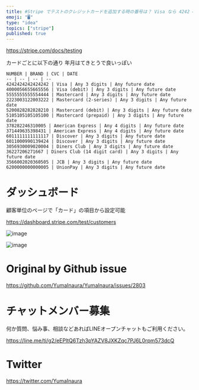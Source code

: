 ```yaml
---
title: #Stripe でテストのクレジットカードを追加する時の番号は？ Visa なら 4242 4242 4242 4242
emoji: "🖥"
type: "idea"
topics: ["stripe"]
published: true
---
```


https://stripe.com/docs/testing

カードごとに以下の通り
年月はてきとうで良いっぽい


```
NUMBER | BRAND | CVC | DATE
-- | -- | -- | --
4242424242424242 | Visa | Any 3 digits | Any future date
4000056655665556 | Visa (debit) | Any 3 digits | Any future date
5555555555554444 | Mastercard | Any 3 digits | Any future date
2223003122003222 | Mastercard (2-series) | Any 3 digits | Any future date
5200828282828210 | Mastercard (debit) | Any 3 digits | Any future date
5105105105105100 | Mastercard (prepaid) | Any 3 digits | Any future date
378282246310005 | American Express | Any 4 digits | Any future date
371449635398431 | American Express | Any 4 digits | Any future date
6011111111111117 | Discover | Any 3 digits | Any future date
6011000990139424 | Discover | Any 3 digits | Any future date
3056930009020004 | Diners Club | Any 3 digits | Any future date
36227206271667 | Diners Club (14 digit card) | Any 3 digits | Any future date
3566002020360505 | JCB | Any 3 digits | Any future date
6200000000000005 | UnionPay | Any 3 digits | Any future date
```






# ダッシュボード

顧客単位のページで「カード」の項目から設定可能

https://dashboard.stripe.com/test/customers

![image](https://user-images.githubusercontent.com/13635059/69945371-c10fbd80-152c-11ea-8275-3209465541ec.png)

![image](https://user-images.githubusercontent.com/13635059/69945237-7ee67c00-152c-11ea-8634-e2e0afef52ef.png)


# Original by Github issue

https://github.com/YumaInaura/YumaInaura/issues/2803








<!-- Update From Qiita API -->

# チャットメンバー募集


何か質問、悩み事、相談などあればLINEオープンチャットもご利用ください。

https://line.me/ti/g2/eEPltQ6Tzh3pYAZV8JXKZqc7PJ6L0rpm573dcQ





# Twitter


https://twitter.com/YumaInaura


<!-- Update From Qiita API -->


